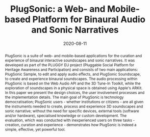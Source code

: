 ---
layout          : default-publication
title           : "PlugSonic: a Web- and Mobile-based Platform for Binaural Audio and Sonic Narratives"
collection      : publications
permalink       : /publications/2020-08-11-comunita2020plugsonic

abstract        : "PlugSonic is a suite of web- and mobile-based applications for the curation and experience of binaural interactive soundscapes and sonic narratives. It was developed as part of the PLUGGY EU project (Pluggable Social Platform for Heritage Awareness and Participation) and consists of two main applications: PlugSonic Sample, to edit and apply audio effects, and PlugSonic Soundscape, to create and experience binaural soundscapes. The audio processing within PlugSonic is based on the Web Audio API and the 3D Tune-In Toolkit, while the exploration of soundscapes in a physical space is obtained using Apple's ARKit. In this paper we present the design choices, the user involvement processes and the implementation details. The main goal of PlugSonic is technology democratisation; PlugSonic users - whether institutions or citizens - are all given the instruments needed to create, process and experience 3D soundscapes and sonic narrative; without the need for specific devices, external tools (software and/or hardware), specialised knowledge or custom development. The evaluation, which was conducted with inexperienced users on three tasks - creation, curation and experience - demonstrates how PlugSonic is indeed a simple, effective, yet powerful tool."

date            : 2020-08-11
venue           : 'arXiv preprint arXiv:2310.15247'
paperurl        : '/files/comunita2020plugsonic-paper.pdf'
image           : '/files/comunita2020plugsonic-image.png'
imagewidth      : 80.0
poster          : 
presentation    : 
code            :
data            : 
dataname        : 
categories      : 
citation        : 'Comunità, M., Gerino, A., Lim, V., Picinali, L. <b>"PlugSonic: a Web- and Mobile-based Platform for Binaural Audio and Sonic Narratives"</b> - <i>arXiv preprint arXiv:2008.04638</i>'
author_profile  : true
---